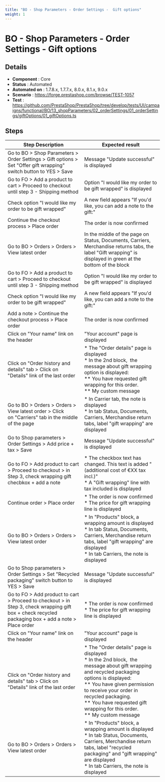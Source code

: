 ```yaml
---
title: "BO - Shop Parameters - Order Settings -  Gift options"
weight: 1
---
```


# BO - Shop Parameters - Order Settings -  Gift options
## Details
* **Component** : Core
* **Status** : Automated
* **Automated on** : 1.7.8.x, 1.7.7.x, 8.0.x, 8.1.x, 9.0.x
* **Scenario** : https://forge.prestashop.com/browse/TEST-1057
* **Test** : https://github.com/PrestaShop/PrestaShop/tree/develop/tests/UI/campaigns/functional/BO/13_shopParameters/02_orderSettings/01_orderSettings/giftOptions/01_giftOptions.ts

## Steps
| Step Description | Expected result |
| ----- | ----- |
| Go to BO > Shop Parameters > Order Settings > Gift options > Set "Offer gift wrapping" switch button to YES > Save | Message "Update successful" is displayed |
| Go to FO > Add a product to cart > Proceed to checkout until step 3 - Shipping method | Option "I would like my order to be gift wrapped" is displayed |
| Check option "I would like my order to be gift wrapped" | A new field appears "If you'd like, you can add a note to the gift:" |
| Continue the checkout process > Place order | The order is now confirmed |
| Go to BO > Orders > Orders > View latest order | In the middle of the page on Status, Documents, Carriers, Merchandise returns tabs, the label "Gift wrapping" is displayed in green at the bottom of the block |
| Go to FO > Add a product to cart > Proceed to checkout until step 3 - Shipping method | Option "I would like my order to be gift wrapped" is displayed |
| Check option "I would like my order to be gift wrapped" | A new field appears "If you'd like, you can add a note to the gift:" |
| Add a note > Continue the checkout process > Place order | The order is now confirmed |
| Click on "Your name" link on the header | "Your account" page is displayed |
| Click on "Order history and details" tab > Click on "Details" link of the last order | * The "Order details" page is displayed<br> * In the 2nd block,  the message about gift wrapping option is displayed:<br> ** You have requested gift wrapping for this order.<br> ** My custom message |
| Go to BO > Orders > Orders > View latest order > Click on "Carriers" tab in the middle of the page | * In Carrier tab, the note is displayed<br> * In tab Status, Documents, Carriers, Merchandise return tabs, label "gift wrapping" are displayed |
| Go to Shop parameters > Order Settings > Add price + tax > Save | Message "Update successful" is displayed |
| Go to FO > Add product to cart > Proceed to checkout > in Step 3, check wrapping gift checbkox + add a note | * The checkbox text has changed. This text is added "(additional cost of €XX tax incl.)"<br> * A "Gift wrapping" line with tax included is displayed |
| Continue order > Place order | * The order is now confirmed<br> * The price for gift wrapping line is displayed |
| Go to BO > Orders > Orders > View latest order | * In "Products" block, a wrapping amount is displayed<br> * In tab Status, Documents, Carriers, Merchandise return tabs, label "gift wrapping" are displayed<br> * In tab Carriers, the note is displayed |
| Go to Shop parameters > Order Settings > Set "Recycled packaging" switch button to YES > Save | Message "Update successful" is displayed |
| Go to FO > Add product to cart > Proceed to checkout > in Step 3, check wrapping gift box + check recycled packaging box + add a note > Place order | * The order is now confirmed<br> * The price for gift wrapping line is displayed |
| Click on "Your name" link on the header | "Your account" page is displayed |
| Click on "Order history and details" tab > Click on "Details" link of the last order | * The "Order details" page is displayed<br> * In the 2nd block,  the message about gift wrapping and recycled packaging options is displayed:<br> ** You have given permission to receive your order in recycled packaging. <br> ** You have requested gift wrapping for this order.<br> ** My custom message |
| Go to BO > Orders > Orders > View latest order | * In "Products" block, a wrapping amount is displayed<br> * In tab Status, Documents, Carriers, Merchandise return tabs, label "recycled packaging" and "gift wrapping" are displayed<br> * In tab Carriers, the note is displayed |
